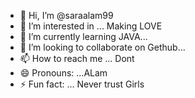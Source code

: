 - 👋 Hi, I’m @saraalam99
- 👀 I’m interested in ... Making LOVE
- 🌱 I’m currently learning  JAVA...
- 💞️ I’m looking to collaborate on Gethub...
- 📫 How to reach me ... Dont 
- 😄 Pronouns: ...ALam
- ⚡ Fun fact: ... Never trust Girls

<!---
saraalam99/saraalam99 is a ✨ special ✨ repository because its `README.md` (this file) appears on your GitHub profile.
You can click the Preview link to take a look at your changes.
--->
